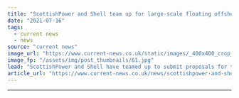 ```yaml
---
title: "ScottishPower and Shell team up for large-scale floating offshore wind development"
date: "2021-07-16"
tags: 
  - current news
  - news
source: "current news"
image_url: "https://www.current-news.co.uk/static/images/_400x400_crop_center-center/Floating-Offshore-wind-credit-ScottishPower.jpg"
image_fp: "/assets/img/post_thumbnails/61.jpg"
lead: "​ScottishPower and Shell have teamed up to submit proposals for the world’s first large-scale floating offshore windfarms."
article_url: "https://www.current-news.co.uk/news/scottishpower-and-shell-team-up-for-large-scale-floating-offshore-wind-development?utm_source=rss-feeds&utm_medium=rss&utm_campaign=rss"
---
```


---
